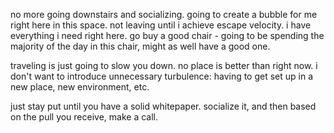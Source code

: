 no more going downstairs and socializing.
going to create a bubble for me right here in this space.
not leaving until i achieve escape velocity.
i have everything i need right here.
go buy a good chair - going to be spending the majority of the day in this chair, might as well have a good one.

traveling is just going to slow you down.
no place is better than right now.
i don't want to introduce unnecessary turbulence: having to get set up in a new place, new environment, etc.

just stay put until you have a solid whitepaper. socialize it, and then based on the pull you receive, make a call.